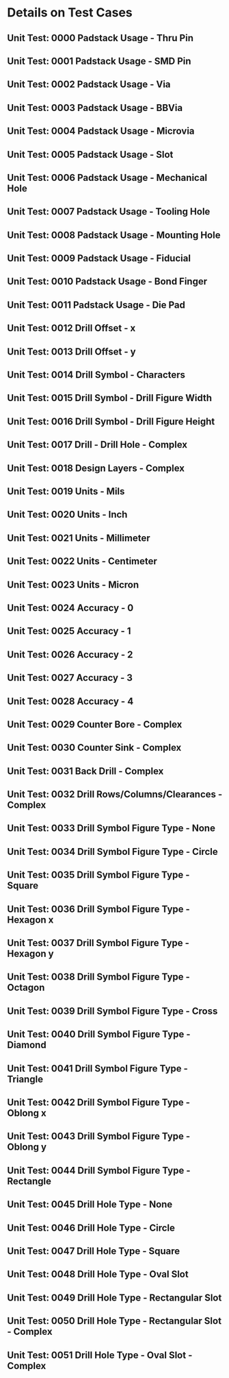 # Details on Test Cases

## Unit Test: 0000 Padstack Usage - Thru Pin

## Unit Test: 0001 Padstack Usage - SMD Pin

## Unit Test: 0002 Padstack Usage - Via

## Unit Test: 0003 Padstack Usage - BBVia

## Unit Test: 0004 Padstack Usage - Microvia

## Unit Test: 0005 Padstack Usage - Slot

## Unit Test: 0006 Padstack Usage - Mechanical Hole

## Unit Test: 0007 Padstack Usage - Tooling Hole

## Unit Test: 0008 Padstack Usage - Mounting Hole

## Unit Test: 0009 Padstack Usage - Fiducial

## Unit Test: 0010 Padstack Usage - Bond Finger

## Unit Test: 0011 Padstack Usage - Die Pad

## Unit Test: 0012 Drill Offset - x

## Unit Test: 0013 Drill Offset - y

## Unit Test: 0014 Drill Symbol - Characters

## Unit Test: 0015 Drill Symbol - Drill Figure Width

## Unit Test: 0016 Drill Symbol - Drill Figure Height

## Unit Test: 0017 Drill - Drill Hole - Complex

## Unit Test: 0018 Design Layers - Complex

## Unit Test: 0019 Units - Mils

## Unit Test: 0020 Units - Inch

## Unit Test: 0021 Units - Millimeter

## Unit Test: 0022 Units - Centimeter

## Unit Test: 0023 Units - Micron

## Unit Test: 0024 Accuracy - 0

## Unit Test: 0025 Accuracy - 1

## Unit Test: 0026 Accuracy - 2

## Unit Test: 0027 Accuracy - 3

## Unit Test: 0028 Accuracy - 4

## Unit Test: 0029 Counter Bore - Complex

## Unit Test: 0030 Counter Sink - Complex

## Unit Test: 0031 Back Drill - Complex

## Unit Test: 0032 Drill Rows/Columns/Clearances - Complex

## Unit Test: 0033 Drill Symbol Figure Type - None

## Unit Test: 0034 Drill Symbol Figure Type - Circle

## Unit Test: 0035 Drill Symbol Figure Type - Square

## Unit Test: 0036 Drill Symbol Figure Type - Hexagon x

## Unit Test: 0037 Drill Symbol Figure Type - Hexagon y

## Unit Test: 0038 Drill Symbol Figure Type - Octagon

## Unit Test: 0039 Drill Symbol Figure Type - Cross

## Unit Test: 0040 Drill Symbol Figure Type - Diamond

## Unit Test: 0041 Drill Symbol Figure Type - Triangle

## Unit Test: 0042 Drill Symbol Figure Type - Oblong x

## Unit Test: 0043 Drill Symbol Figure Type - Oblong y

## Unit Test: 0044 Drill Symbol Figure Type - Rectangle

## Unit Test: 0045 Drill Hole Type - None

## Unit Test: 0046 Drill Hole Type - Circle

## Unit Test: 0047 Drill Hole Type - Square

## Unit Test: 0048 Drill Hole Type - Oval Slot

## Unit Test: 0049 Drill Hole Type - Rectangular Slot

## Unit Test: 0050 Drill Hole Type - Rectangular Slot - Complex

## Unit Test: 0051 Drill Hole Type - Oval Slot - Complex
